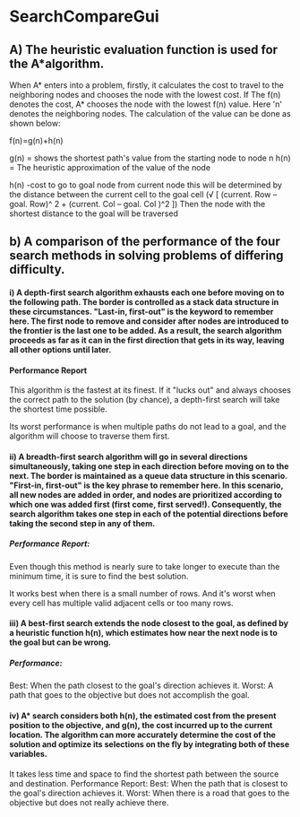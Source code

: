 # SearchCompareGui
## A) The heuristic evaluation function is used for the A*algorithm.
When A* enters into a problem, firstly, it calculates the cost to travel to the neighboring nodes and chooses the node with the lowest cost. If The f(n) denotes the cost, A* chooses the node with the lowest f(n) value. Here 'n' denotes the neighboring nodes. The calculation of the value can be done as shown below:

f(n)=g(n)+h(n) 

g(n) = shows the shortest path's value from the starting node to node n
h(n) = The heuristic approximation of the value of the node

h(n) -cost to go to goal node from current node this will be determined by the distance between the current cell to the goal cell (√ [ (current. Row – goal. Row)^ 2 + (current. Col – goal. Col )^2 ])
Then the node with the shortest distance to the goal will be traversed


## b) A comparison of the performance of the four search methods in solving problems of differing difficulty.

#### i)	A depth-first search algorithm exhausts each one before moving on to the following path. The border is controlled as a stack data structure in these circumstances. "Last-in, first-out" is the keyword to remember here. The first node to remove and consider after nodes are introduced to the frontier is the last one to be added. As a result, the search algorithm proceeds as far as it can in the first direction that gets in its way, leaving all other options until later.

 #### Performance Report

This algorithm is the fastest at its finest. If it "lucks out" and always chooses the correct path to the solution (by chance), a depth-first search will take the shortest time possible.

Its worst performance is when multiple paths do not lead to a goal, and the algorithm will choose to traverse them first.


#### ii)	A breadth-first search algorithm will go in several directions simultaneously, taking one step in each direction before moving on to the next. The border is maintained as a queue data structure in this scenario. "First-in, first-out" is the key phrase to remember here. In this scenario, all new nodes are added in order, and nodes are prioritized according to which one was added first (first come, first served!). Consequently, the search algorithm takes one step in each of the potential directions before taking the second step in any of them.

##### Performance Report: 
Even though this method is nearly sure to take longer to execute 
than the minimum time, it is sure to find the best solution.

It works best when there is a small number of rows.
And it's worst when every cell has multiple valid adjacent cells or too many rows.

#### iii)	A best-first search extends the node closest to the goal, as defined by a heuristic function h(n), which estimates how near the next node is to the goal but can be wrong.

##### Performance:
Best: When the path closest to the goal's direction achieves it.
Worst: A path that goes to the objective but does not 
accomplish the goal.


#### iv)	A* search considers both h(n), the estimated cost from the present position to the objective, and g(n), the cost incurred up to the current location. The algorithm can more accurately determine the cost of the solution and optimize its selections on the fly by integrating both of these variables.
It takes less time and space to find the shortest path between the source and destination.
Performance Report:
Best: When the path that is closest to the goal's direction achieves it.
Worst: When there is a road that goes to the objective but does not really achieve there.
